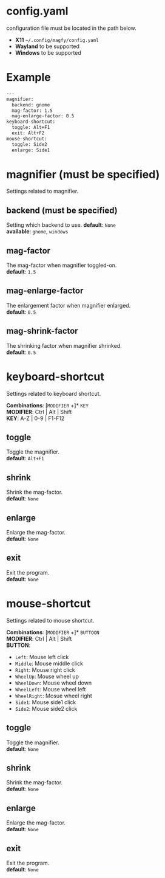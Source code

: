 # config.yaml
configuration file must be located in the path below.  
* **X11** `~/.config/magfy/config.yaml`  
* **Wayland** to be supported  
* **Windows** to be supported

# Example
```sh
---
magnifier:
  backend: gnome
  mag-factor: 1.5
  mag-enlarge-factor: 0.5
keyboard-shortcut:
  toggle: Alt+F1
  exit: Alt+F2
mouse-shortcut:
  toggle: Side2
  enlarge: Side1
```

# magnifier (must be specified)
Settings related to magnifier.
## backend (must be specified)
Setting which backend to use.
**default**: `None`  
**available**: `gnome`, `windows`
## mag-factor
The mag-factor when magnifier toggled-on.  
**default**: `1.5`
## mag-enlarge-factor
The enlargement factor when magnifier enlarged.  
**default**: `0.5`
## mag-shrink-factor
The shrinking factor when magnifier shrinked.  
**default**: `0.5`

# keyboard-shortcut
Settings related to keyboard shortcut.


**Combinations**: [`MODIFIER` +]* `KEY`  
**MODIFIER**: Ctrl | Alt | Shift  
**KEY**: A-Z | 0-9 | F1-F12
## toggle
Toggle the magnifier.  
**default**: `Alt+F1`
## shrink
Shrink the mag-factor.  
**default**: `None`
## enlarge
Enlarge the mag-factor.  
**default**: `None`
## exit
Exit the program.  
**default**: `None`

# mouse-shortcut
Settings related to mouse shortcut.


**Combinations**: [`MODIFIER` +]* `BUTTOON`  
**MODIFIER**: Ctrl | Alt | Shift  
**BUTTON**:  
* `Left`: Mouse left click  
* `Middle`: Mouse middle click  
* `Right`: Mouse right click  
* `WheelUp`: Mouse wheel up  
* `WheelDown`: Mouse wheel down  
* `WheelLeft`: Mouse wheel left  
* `WheelRight`: Mosue wheel right  
* `Side1`: Mouse side1 click  
* `Side2`: Mouse side2 click
## toggle
Toggle the magnifier.  
**default**: `None`
## shrink
Shrink the mag-factor.  
**default**: `None`
## enlarge
Enlarge the mag-factor.  
**default**: `None`
## exit
Exit the program.  
**default**: `None`